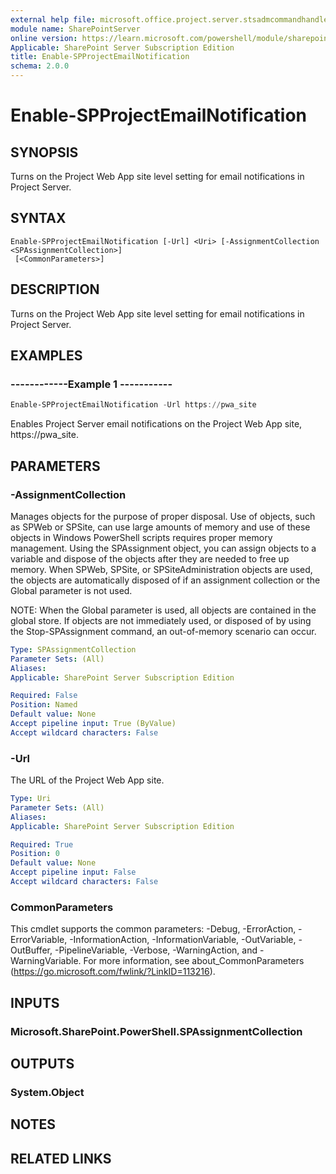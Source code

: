 ```yaml
---
external help file: microsoft.office.project.server.stsadmcommandhandler.dll-help.xml
module name: SharePointServer
online version: https://learn.microsoft.com/powershell/module/sharepoint-server/enable-spprojectemailnotification
Applicable: SharePoint Server Subscription Edition
title: Enable-SPProjectEmailNotification
schema: 2.0.0
---
```


# Enable-SPProjectEmailNotification

## SYNOPSIS
Turns on the Project Web App site level setting for email notifications in Project Server.

## SYNTAX

```
Enable-SPProjectEmailNotification [-Url] <Uri> [-AssignmentCollection <SPAssignmentCollection>]
 [<CommonParameters>]
```

## DESCRIPTION
Turns on the Project Web App site level setting for email notifications in Project Server.

## EXAMPLES

### ------------Example 1 -----------
```powershell
Enable-SPProjectEmailNotification -Url https://pwa_site
```

Enables Project Server email notifications on the Project Web App site, https://pwa_site.

## PARAMETERS

### -AssignmentCollection
Manages objects for the purpose of proper disposal. Use of objects, such as SPWeb or SPSite, can use large amounts of memory and use of these objects in Windows PowerShell scripts requires proper memory management. Using the SPAssignment object, you can assign objects to a variable and dispose of the objects after they are needed to free up memory. When SPWeb, SPSite, or SPSiteAdministration objects are used, the objects are automatically disposed of if an assignment collection or the Global parameter is not used.

NOTE: When the Global parameter is used, all objects are contained in the global store. If objects are not immediately used, or disposed of by using the Stop-SPAssignment command, an out-of-memory scenario can occur.

```yaml
Type: SPAssignmentCollection
Parameter Sets: (All)
Aliases: 
Applicable: SharePoint Server Subscription Edition

Required: False
Position: Named
Default value: None
Accept pipeline input: True (ByValue)
Accept wildcard characters: False
```

### -Url
The URL of the Project Web App site.
```yaml
Type: Uri
Parameter Sets: (All)
Aliases: 
Applicable: SharePoint Server Subscription Edition

Required: True
Position: 0
Default value: None
Accept pipeline input: False
Accept wildcard characters: False
```

### CommonParameters
This cmdlet supports the common parameters: -Debug, -ErrorAction, -ErrorVariable, -InformationAction, -InformationVariable, -OutVariable, -OutBuffer, -PipelineVariable, -Verbose, -WarningAction, and -WarningVariable. For more information, see about_CommonParameters (https://go.microsoft.com/fwlink/?LinkID=113216).

## INPUTS

### Microsoft.SharePoint.PowerShell.SPAssignmentCollection

## OUTPUTS

### System.Object

## NOTES

## RELATED LINKS
